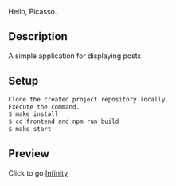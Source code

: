 Hello, Picasso.

## Description
A simple application for displaying posts   

## Setup
```bash
Clone the created project repository locally. 
Execute the command.
$ make install
$ cd frontend and npm run build
$ make start
```
## Preview
Click to go [Infinity]()

